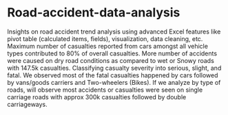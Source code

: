 # Road-accident-data-analysis
Insights on road accident trend analysis using advanced Excel features like pivot table (calculated items, fields), visualization, data cleaning, etc.
Maximum number of casualties reported from cars amongst all vehicle types contributed to 80% of overall casualties.
More number of accidents were caused on dry road conditions as compared to wet or Snowy roads with 147.5k casualties.
Classifying casualty severity into serious, slight, and fatal. We observed most of the fatal casualties happened by cars followed by vans/goods carriers and Two-wheelers (Bikes).
If we analyze by type of roads, will observe most accidents or casualties were seen on single carriage roads with approx 300k casualties followed by double carriageways.
